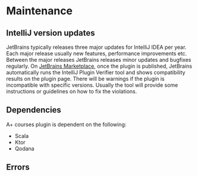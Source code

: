 # Maintenance

## IntelliJ version updates

JetBrains typically releases three major updates for IntelliJ IDEA per year. Each major release usually new
features, performance improvements etc. Between the major releases JetBrains releases minor updates and
bugfixes regularly. On [JetBrains Marketplace](https://plugins.jetbrains.com/plugin/13634-a-courses), once the plugin is
published, JetBrains automatically runs the IntelliJ Plugin Verifier tool and shows compatibility results on the plugin
page. There will be warnings if the plugin is incompatible with specific versions. Usually the tool will provide some
instructions or guidelines on how to fix the violations.

## Dependencies

A+ courses plugin is dependent on the following:

* Scala
* Ktor
* Qodana

## Errors


